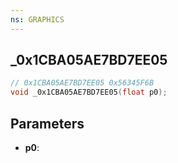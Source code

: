 ```yaml
---
ns: GRAPHICS
---
```

## _0x1CBA05AE7BD7EE05

```c
// 0x1CBA05AE7BD7EE05 0x56345F6B
void _0x1CBA05AE7BD7EE05(float p0);
```


## Parameters
* **p0**: 

